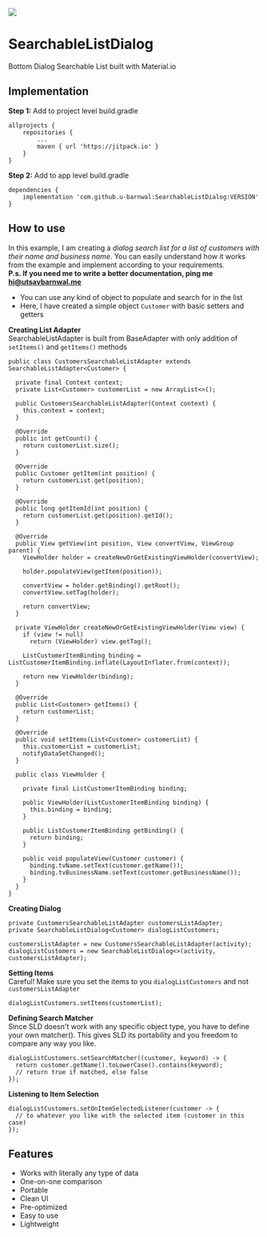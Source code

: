 [![](https://jitpack.io/v/u-barnwal/SearchableListDialog.svg)](https://jitpack.io/#u-barnwal/SearchableListDialog)
# SearchableListDialog
Bottom Dialog Searchable List built with Material.io

## Implementation
**Step 1:** Add to project level build.gradle

    allprojects {
		repositories {
			...
			maven { url 'https://jitpack.io' }
		}
	}

**Step 2:** Add to app level build.gradle

	dependencies {
	    implementation 'com.github.u-barnwal:SearchableListDialog:VERSION'
	}
## How to use
In this example, I am creating a <i>dialog search list for a list of customers with their name and business name</i>. You can easily understand how it works from the example and implement according to your requirements.    
**P.s. If you need me to write a better documentation, ping me hi@utsavbarnwal.me**

- You can use any kind of object to populate and search for in the list
- Here, I have created a simple object `Customer` with basic setters and getters

**Creating List Adapter**  
SearchableListAdapter is built from BaseAdapter with only addition of `setItems()` and `getItems()` methods

    public class CustomersSearchableListAdapter extends SearchableListAdapter<Customer> {

      private final Context context;
      private List<Customer> customerList = new ArrayList<>();

      public CustomersSearchableListAdapter(Context context) {
        this.context = context;
      }

      @Override
      public int getCount() {
        return customerList.size();
      }

      @Override
      public Customer getItem(int position) {
        return customerList.get(position);
      }

      @Override
      public long getItemId(int position) {
        return customerList.get(position).getId();
      }

      @Override
      public View getView(int position, View convertView, ViewGroup parent) {
        ViewHolder holder = createNewOrGetExistingViewHolder(convertView);

        holder.populateView(getItem(position));

        convertView = holder.getBinding().getRoot();
        convertView.setTag(holder);

        return convertView;
      }

      private ViewHolder createNewOrGetExistingViewHolder(View view) {
        if (view != null)
          return (ViewHolder) view.getTag();

        ListCustomerItemBinding binding = ListCustomerItemBinding.inflate(LayoutInflater.from(context));

        return new ViewHolder(binding);
      }

      @Override
      public List<Customer> getItems() {
        return customerList;
      }

      @Override
      public void setItems(List<Customer> customerList) {
        this.customerList = customerList;
        notifyDataSetChanged();
      }

      public class ViewHolder {

        private final ListCustomerItemBinding binding;

        public ViewHolder(ListCustomerItemBinding binding) {
          this.binding = binding;
        }

        public ListCustomerItemBinding getBinding() {
          return binding;
        }

        public void populateView(Customer customer) {
          binding.tvName.setText(customer.getName());
          binding.tvBusinessName.setText(customer.getBusinessName());
        }
      }
    }


**Creating Dialog**

    private CustomersSearchableListAdapter customersListAdapter;
    private SearchableListDialog<Customer> dialogListCustomers;

    customersListAdapter = new CustomersSearchableListAdapter(activity);
    dialogListCustomers = new SearchableListDialog<>(activity, customersListAdapter);

**Setting Items**  
Careful! Make sure you set the items to you `dialogListCustomers` and not `customersListAdapter`

    dialogListCustomers.setItems(customerList);

**Defining Search Matcher**  
Since SLD doesn't work with any specific object type, you have to define your own matcher(). This gives SLD its portability and you freedom to compare any way you like.

    dialogListCustomers.setSearchMatcher((customer, keyword) -> {
      return customer.getName().toLowerCase().contains(keyword);
      // return true if matched, else false
    });

**Listening to Item Selection**

    dialogListCustomers.setOnItemSelectedListener(customer -> {
      // to whatever you like with the selected item (customer in this case)
    });

## Features

 - Works with literally any type of data
 - One-on-one comparison
 - Portable
 - Clean UI
 - Pre-optimized
 - Easy to use
 - Lightweight
